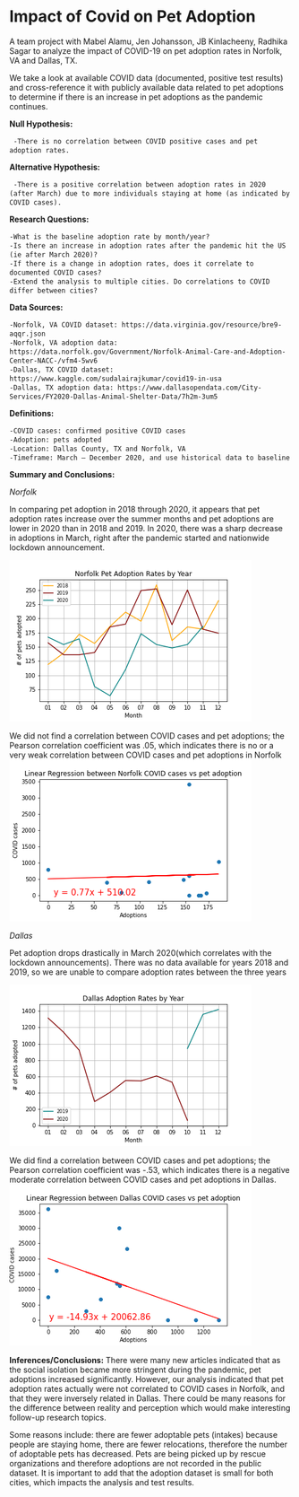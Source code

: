 # Impact of Covid on Pet Adoption

A team project with Mabel Alamu, Jen Johansson, JB Kinlacheeny, Radhika Sagar to analyze the impact of COVID-19 on pet adoption rates in Norfolk, VA and Dallas, TX.

We take a look at available COVID data (documented, positive test results) and cross-reference it with publicly available data related to pet adoptions to determine if there is an increase in pet adoptions as the pandemic continues.


__Null Hypothesis:__

     -There is no correlation between COVID positive cases and pet adoption rates.

__Alternative Hypothesis:__

     -There is a positive correlation between adoption rates in 2020 (after March) due to more individuals staying at home (as indicated by COVID cases).
       
       
__Research Questions:__ 

    -What is the baseline adoption rate by month/year? 
    -Is there an increase in adoption rates after the pandemic hit the US (ie after March 2020)? 
    -If there is a change in adoption rates, does it correlate to documented COVID cases?
    -Extend the analysis to multiple cities. Do correlations to COVID differ between cities?
    
__Data Sources:__

    -Norfolk, VA COVID dataset: https://data.virginia.gov/resource/bre9-aqqr.json
    -Norfolk, VA adoption data: https://data.norfolk.gov/Government/Norfolk-Animal-Care-and-Adoption-Center-NACC-/vfm4-5wv6 
    -Dallas, TX COVID dataset: https://www.kaggle.com/sudalairajkumar/covid19-in-usa
    -Dallas, TX adoption data: https://www.dallasopendata.com/City-Services/FY2020-Dallas-Animal-Shelter-Data/7h2m-3um5


__Definitions:__

    -COVID cases: confirmed positive COVID cases
    -Adoption: pets adopted
    -Location: Dallas County, TX and Norfolk, VA
    -Timeframe: March – December 2020, and use historical data to baseline

    
__Summary and Conclusions:__

_Norfolk_

In comparing pet adoption in 2018 through 2020, it appears that pet adoption rates increase over the summer months and pet adoptions are lower in 2020 than in 2018 and 2019. In 2020, there was a sharp decrease in adoptions in March, right after the pandemic started and nationwide lockdown announcement. 

  ![](Images/Norfolk%20Adoption%20Rates%20by%20Year.png)
  
  
  
We did not find a correlation between COVID cases and pet adoptions; the Pearson correlation coefficient was .05, which indicates there is no or a very weak correlation between COVID cases and pet adoptions in Norfolk
  ![](Images/Linear%20Regression%2C%20Norfolk.png)
  
_Dallas_

Pet adoption drops drastically in March 2020(which correlates with the lockdown announcements). There was no data available for years 2018 and 2019, so we are unable to compare adoption rates between the three years
  
 ![](Images/Dallas%20Adoption%20Rates%20by%20Year.png)

We did find a  correlation between COVID cases and pet adoptions; the Pearson correlation coefficient was -.53, which indicates there is a negative moderate correlation between COVID cases and pet adoptions in Dallas.
  ![](Images/Linear%20Regression%20Dallas.png)
    
   
    
__Inferences/Conclusions:__
There were many new articles indicated that as the social isolation became more stringent during the pandemic, pet adoptions increased significantly. However, our analysis indicated that pet adoption rates actually were not correlated to COVID cases in Norfolk, and that they were inversely related in Dallas.  There could be many reasons for the difference between reality and perception which would make interesting follow-up research topics.  

Some reasons include: there are fewer adoptable pets (intakes) because people are staying home,  there are fewer relocations, therefore the number of adoptable pets has decreased. Pets are being picked up by rescue organizations and therefore adoptions are not recorded in  the public dataset. It is important to add that the adoption dataset is small for both cities, which impacts the analysis and test results.
